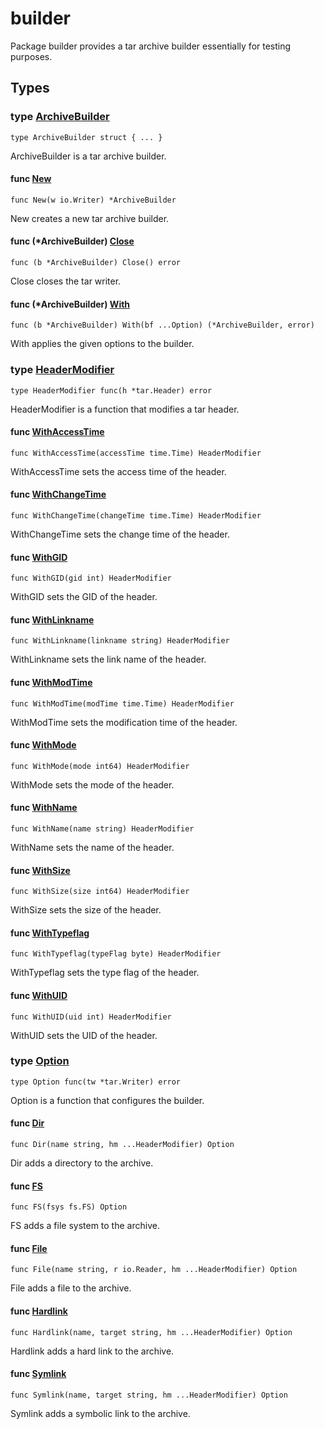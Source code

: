 # builder

Package builder provides a tar archive builder essentially for testing purposes.

## Types

### type [ArchiveBuilder](builder.go#L20)

`type ArchiveBuilder struct { ... }`

ArchiveBuilder is a tar archive builder.

#### func [New](builder.go#L13)

`func New(w io.Writer) *ArchiveBuilder`

New creates a new tar archive builder.

#### func (*ArchiveBuilder) [Close](builder.go#L35)

`func (b *ArchiveBuilder) Close() error`

Close closes the tar writer.

#### func (*ArchiveBuilder) [With](builder.go#L25)

`func (b *ArchiveBuilder) With(bf ...Option) (*ArchiveBuilder, error)`

With applies the given options to the builder.

### type [HeaderModifier](header.go#L12)

`type HeaderModifier func(h *tar.Header) error`

HeaderModifier is a function that modifies a tar header.

#### func [WithAccessTime](header.go#L79)

`func WithAccessTime(accessTime time.Time) HeaderModifier`

WithAccessTime sets the access time of the header.

#### func [WithChangeTime](header.go#L87)

`func WithChangeTime(changeTime time.Time) HeaderModifier`

WithChangeTime sets the change time of the header.

#### func [WithGID](header.go#L23)

`func WithGID(gid int) HeaderModifier`

WithGID sets the GID of the header.

#### func [WithLinkname](header.go#L39)

`func WithLinkname(linkname string) HeaderModifier`

WithLinkname sets the link name of the header.

#### func [WithModTime](header.go#L71)

`func WithModTime(modTime time.Time) HeaderModifier`

WithModTime sets the modification time of the header.

#### func [WithMode](header.go#L31)

`func WithMode(mode int64) HeaderModifier`

WithMode sets the mode of the header.

#### func [WithName](header.go#L63)

`func WithName(name string) HeaderModifier`

WithName sets the name of the header.

#### func [WithSize](header.go#L47)

`func WithSize(size int64) HeaderModifier`

WithSize sets the size of the header.

#### func [WithTypeflag](header.go#L55)

`func WithTypeflag(typeFlag byte) HeaderModifier`

WithTypeflag sets the type flag of the header.

#### func [WithUID](header.go#L15)

`func WithUID(uid int) HeaderModifier`

WithUID sets the UID of the header.

### type [Option](option.go#L15)

`type Option func(tw *tar.Writer) error`

Option is a function that configures the builder.

#### func [Dir](option.go#L74)

`func Dir(name string, hm ...HeaderModifier) Option`

Dir adds a directory to the archive.

#### func [FS](option.go#L18)

`func FS(fsys fs.FS) Option`

FS adds a file system to the archive.

#### func [File](option.go#L34)

`func File(name string, r io.Reader, hm ...HeaderModifier) Option`

File adds a file to the archive.

#### func [Hardlink](option.go#L98)

`func Hardlink(name, target string, hm ...HeaderModifier) Option`

Hardlink adds a hard link to the archive.

#### func [Symlink](option.go#L123)

`func Symlink(name, target string, hm ...HeaderModifier) Option`

Symlink adds a symbolic link to the archive.

